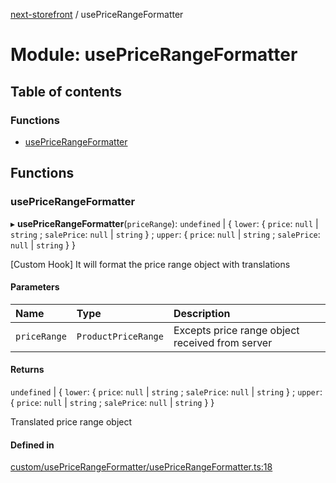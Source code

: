 [next-storefront](../README.md) / usePriceRangeFormatter

# Module: usePriceRangeFormatter

## Table of contents

### Functions

- [usePriceRangeFormatter](usePriceRangeFormatter.md#usepricerangeformatter)

## Functions

### usePriceRangeFormatter

▸ **usePriceRangeFormatter**(`priceRange`): `undefined` \| { `lower`: { `price`: ``null`` \| `string` ; `salePrice`: ``null`` \| `string`  } ; `upper`: { `price`: ``null`` \| `string` ; `salePrice`: ``null`` \| `string`  }  }

[Custom Hook] It will format the price range object with translations

#### Parameters

| Name | Type | Description |
| :------ | :------ | :------ |
| `priceRange` | `ProductPriceRange` | Excepts price range object received from server |

#### Returns

`undefined` \| { `lower`: { `price`: ``null`` \| `string` ; `salePrice`: ``null`` \| `string`  } ; `upper`: { `price`: ``null`` \| `string` ; `salePrice`: ``null`` \| `string`  }  }

Translated price range object

#### Defined in

[custom/usePriceRangeFormatter/usePriceRangeFormatter.ts:18](https://github.com/KiboSoftware/nextjs-storefront/blob/474c22ea/hooks/custom/usePriceRangeFormatter/usePriceRangeFormatter.ts#L18)
